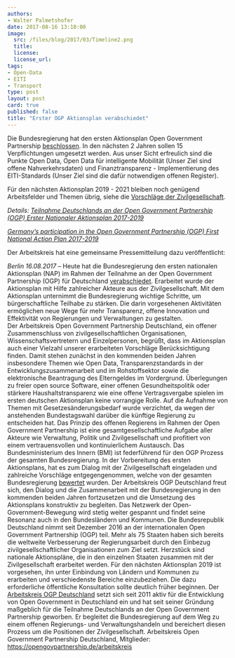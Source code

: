 ```yaml
---
authors: 
- Walter Palmetshofer
date: 2017-08-16 13:10:00
image:
  src: /files/blog/2017/03/Timeline2.png
  title: 
  license:
  license_url: 
tags:
- Open-Data
- EITI
- Transport
type: post
layout: post
card: true
published: false
title: "Erster OGP Aktionsplan verabschiedet" 
---
```


Die Bundesregierung hat den ersten Aktionsplan Open Government Partnership [beschlossen](http://www.bmi.bund.de/SharedDocs/Pressemitteilungen/DE/2017/08/ogp-aktionsplan.html).
In den nächsten 2 Jahren sollen 15 Verpflichtungen umgesetzt werden. Aus unser Sicht erfreulich sind die Punkte Open Data, 
Open Data für intelligente Mobilität (Unser Ziel sind offene Nahverkehrsdaten) und Finanztransparenz - Implementierung des EITI-Standards (Unser Ziel sind die dafür notwendigen offenen Register).

Für den nächsten Aktionsplan 2019 - 2021 bleiben noch genügend Arbeitsfelder und Themen übrig, siehe die [Vorschläge der Zivilgesellschaft](https://opengovpartnership.de/files/2017/05/170323_Zivilgesellschaftliche_Empfehlungen_NAP_OGP.pdf).

<i>Details:
[Teilnahme Deutschlands an der Open Government Partnership (OGP) Erster Nationaler Aktionsplan 2017-2019]( http://www.bmi.bund.de/SharedDocs/Downloads/EN/Broschueren/2017/ogp-aktionsplan-en.pdf?__blob=publicationFile)

[Germany’s participation in the Open Government Partnership (OGP) First National Action Plan 2017-2019](http://www.bmi.bund.de/SharedDocs/Downloads/EN/Broschueren/2017/ogp-aktionsplan-en.pdf?__blob=publicationFile)
</i>

Der Arbeitskreis hat eine gemeinsame Pressemitteilung dazu veröffentlicht:

<i>Berlin 16.08.2017</i> – Heute hat die Bundesregierung den ersten nationalen Aktionsplan (NAP) im Rahmen der Teilnahme an der Open Government Partnership (OGP) für Deutschland [verabschiedet](http://www.bmi.bund.de/SharedDocs/Pressemitteilungen/DE/2017/08/ogp-aktionsplan.html). Erarbeitet wurde der Aktionsplan mit Hilfe zahlreicher Akteure aus der Zivilgesellschaft. Mit dem Aktionsplan unternimmt die Bundesregierung wichtige Schritte, um bürgerschaftliche Teilhabe zu stärken. Die darin vorgesehenen Aktivitäten ermöglichen neue Wege für mehr Transparenz, offene Innovation und Effektivität von Regierungen und Verwaltungen zu gestalten.   
Der Arbeitskreis Open Government Partnership Deutschland, ein offener Zusammenschluss von zivilgesellschaftlichen Organisationen, Wissenschaftsvertretern und Einzelpersonen, begrüßt, dass im Aktionsplan auch einer Vielzahl unserer erarbeiteten Vorschläge Berücksichtigung finden. Damit stehen zunächst in den kommenden beiden Jahren insbesondere Themen wie Open Data, Transparenzstandards in der Entwicklungszusammenarbeit und im Rohstoffsektor sowie die elektronische Beantragung des Elterngeldes im Vordergrund. Überlegungen zu freier open source Software, einer offenen Gesundheitspolitik oder stärkere Haushaltstransparenz wie eine offene Vertragsvergabe spielen im ersten deutschen Aktionsplan keine vorrangige Rolle. Auf die Aufnahme von Themen mit Gesetzesänderungsbedarf wurde verzichtet, da wegen der anstehenden Bundestagswahl darüber die künftige Regierung zu entscheiden hat.
Das Prinzip des offenen Regierens im Rahmen der Open Government Partnership ist eine gesamtgesellschaftliche Aufgabe aller Akteure wie Verwaltung, Politik und Zivilgesellschaft und profitiert von einem vertrauensvollen und kontinuierlichem Austausch. Das Bundesministerium des Innern (BMI) ist federführend für den OGP Prozess der gesamten Bundesregierung. In der Vorbereitung des ersten Aktionsplans, hat es zum Dialog mit der Zivilgesellschaft eingeladen und zahlreiche Vorschläge entgegengenommen, welche von der gesamten Bundesregierung [bewertet](https://opengovpartnership.de/2017/06/bmi-bewertung-der-zivilgesellschaftlichen-empfehlungen-fuer-den-nationalen-aktionsplan-ogp/) wurden. Der Arbeitskreis OGP Deutschland freut sich, den Dialog und die Zusammenarbeit mit der Bundesregierung in den kommenden beiden Jahren fortzusetzen und die Umsetzung des Aktionsplans konstruktiv zu begleiten. Das Netzwerk der Open-Government-Bewegung wird stetig weiter gespannt und findet seine Resonanz auch in den Bundesländern und Kommunen.
Die Bundesrepublik Deutschland nimmt seit Dezember 2016 an der internationalen Open Government Partnership (OGP) teil. Mehr als 75 Staaten haben sich bereits die weltweite Verbesserung der Regierungsarbeit durch den Einbezug zivilgesellschaftlicher Organisationen zum Ziel setzt. Herzstück sind nationale Aktionspläne, die in den einzelnen Staaten zusammen mit der Zivilgesellschaft erarbeitet werden. Für den nächsten Aktionsplan 2019 ist vorgesehen, ihn unter Einbindung von Ländern und Kommunen zu erarbeiten und verschiedenste Bereiche einzubeziehen. Die dazu erforderliche öffentliche Konsultation sollte deutlich früher beginnen.
Der [Arbeitskreis OGP  Deutschland](https://opengovpartnership.de/) setzt sich seit 2011 aktiv für die Entwicklung von Open Government in Deutschland ein und hat seit seiner Gründung maßgeblich für die Teilnahme Deutschlands an der Open Government Partnership geworben. Er begleitet die Bundesregierung auf dem Weg zu einem offenen Regierungs- und Verwaltungshandeln und bereichert diesen Prozess um die Positionen der Zivilgesellschaft. 
Arbeitskreis Open Government Partnership Deutschland, Mitglieder: https://opengovpartnership.de/arbeitskreis 
